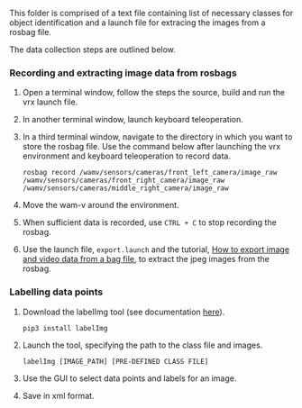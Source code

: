 This folder is comprised of a text file containing list of necessary classes for object identification and a launch file for extracing the images from a rosbag file.

The data collection steps are outlined below.

### Recording and extracting image data from rosbags

1. Open a terminal window, follow the steps the source, build and run the vrx launch file.

2. In another terminal window, launch keyboard teleoperation.

3. In a third terminal window, navigate to the directory in which you want to store the rosbag file.
Use the command below after launching the vrx environment and keyboard teleoperation to record data.
    ```
    rosbag record /wamv/sensors/cameras/front_left_camera/image_raw /wamv/sensors/cameras/front_right_camera/image_raw /wamv/sensors/cameras/middle_right_camera/image_raw
    ```

4. Move the wam-v around the environment.

5. When sufficient data is recorded, use `CTRL + C` to stop recording the rosbag.

6. Use the launch file, `export.launch` and the tutorial, [How to export image and video data from a bag file](http://wiki.ros.org/rosbag/Tutorials/Exporting%20image%20and%20video%20data), to extract the jpeg images from the rosbag.


### Labelling data points

1. Download the labelImg tool (see documentation [here](https://github.com/tzutalin/labelImg)).

    ```
    pip3 install labelImg
    ```

2. Launch the tool, specifying the path to the class file and images.
    ```
    labelImg [IMAGE_PATH] [PRE-DEFINED CLASS FILE]
    ```

3. Use the GUI to select data points and labels for an image.
4. Save in xml format.
